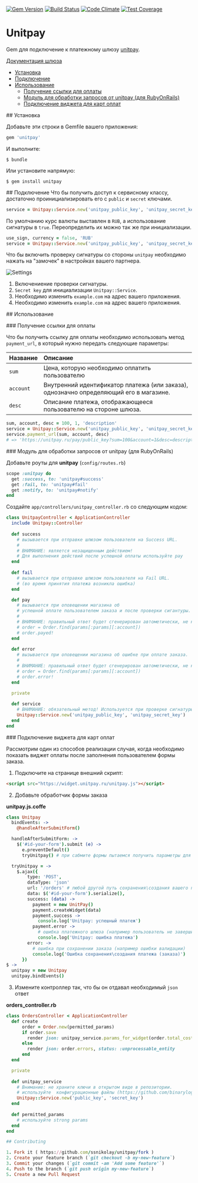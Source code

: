 [![Gem Version](https://badge.fury.io/rb/unitpay.svg)](https://badge.fury.io/rb/unitpay)
[![Build Status](https://travis-ci.org/ssnikolay/unitpay.svg?branch=master)](https://travis-ci.org/ssnikolay/unitpay)
[![Code Climate](https://codeclimate.com/github/ssnikolay/unitpay.svg)](https://codeclimate.com/github/ssnikolay/unitpay)
[![Test Coverage](https://codeclimate.com/github/ssnikolay/unitpay/badges/coverage.svg)](https://codeclimate.com/github/ssnikolay/unitpay/coverage)

# Unitpay

Gem для подключение к платежному шлюзу [unitpay](http://unitpay.ru).

[Документация шлюза](http://help.unitpay.ru/)

- [Установка](#installation)
- [Подключение](#setup)
- [Использование](#usage)
    - [Получение ссылки для оплаты](#payment_url)
    - [Модуль для обработки запросов от unitpay (для RubyOnRails)](#rails)
    - [Подключение виджета для карт оплат](#widget)

##<a name="installation"></a> Установка

Добавьте эти строки в Gemfile вашего приложения:

```ruby
gem 'unitpay'
```

И выполните:

    $ bundle

Или установите напрямую:

    $ gem install unitpay

##<a name="setup"></a> Подключение
Что бы получить доступ к сервисному классу, достаточно проинициализировать его с `public` и `secret` ключами.

```ruby
service = Unitpay::Service.new('unitpay_public_key', 'unitpay_secret_key')
```

По умолчанию курс валюты выставлен в `RUB`, а использование сигнатуры в `true`.
Переопределить их можно так же при инициализации.
```ruby
use_sign, currency = false, 'RUB'
service = Unitpay::Service.new('unitpay_public_key', 'unitpay_secret_key', use_sign, currency)
```
Что бы включить проверку сигнатуры со стороны `unitpay` необходимо нажать на "замочек" в настройках вашего партнера.

![Settings](https://raw.github.com/ssnikolay/unitpay/master/unitpay.jpg)

1. Включениение проверки сигнатуры.
2. `Secret key` для инициализации `Unitpay::Service`.
3. Необходимо изменить `example.com` на адрес вашего приложения.
4. Необходимо изменить `example.com` на адрес вашего приложения.


##<a name="usage"></a> Использование

###<a name="payment_url"></a> Получение ссылки для оплаты

Что бы получить ссылку для оплаты необходимо использовать метод `payment_url`, в который нужно передать следующие параметры:

 Название           | Описание
--------------------|:-----------------------------------------
`sum`               | Цена, которую необходимо оплатить пользователю
`account`           | Внутренний идентификатор платежа (или заказа), однозначно определяющий его в магазине.
`desc`              | Описание платежа, отображающееся пользователю на стороне шлюза.

```ruby
sum, account, desc = 100, 1, 'description'
service = Unitpay::Service.new('unitpay_public_key', 'unitpay_secret_key')
service.payment_url(sum, account, desc)
# => 'https://unitpay.ru/pay/public_key?sum=100&account=1&desc=description...'
```

###<a name="rails"></a> Модуль для обработки запросов от unitpay (для RubyOnRails)

Добавьте роуты для **unitpay** (`config/routes.rb`)

```ruby
scope :unitpay do
  get :success, to: 'unitpay#success'
  get :fail, to: 'unitpay#fail'
  get :notify, to: 'unitpay#notify'
end
```

Создайте `app/controllers/unitpay_controller.rb` со следующим кодом:

```ruby
class UnitpayController < ApplicationController
  include Unitpay::Controller
 
  def success
    # вызывается при отправке шлюзом пользователя на Success URL.
    #
    # ВНИМАНИЕ: является незащищенным действием!
    # Для выполнения действий после успешной оплаты используйте pay
  end
  
  def fail
    # вызывается при отправке шлюзом пользователя на Fail URL.
    # (во время принятия платежа возникла ошибка)
  end

  def pay
    # вызывается при оповещении магазина об
    # успешной оплате пользователем заказа и после проверки сигантуры.
    #
    # ВНИМАНИЕ: правильный ответ будет сгенерирован автометически, не нужно использовать (render\redirect_to)!
    # order = Order.find(params[:params][:account])
    # order.payed!
  end
  
  def error
    # вызывается при оповещении магазина об ошибке при оплате заказа.
    #
    # ВНИМАНИЕ: правильный ответ будет сгенерирован автометически, не нужно использовать (render\redirect_to)!
    # order = Order.find(params[:params][:account])
    # order.error!
  end
 
  private

  def service
    # ВНИМАНИЕ: обязательный метод! Используется при проверке сигнатуры.
    Unitpay::Service.new('unitpay_public_key', 'unitpay_secret_key')
  end
end
```

###<a name="widget"></a> Подключение виджета для карт оплат

Рассмотрим один из способов реализации случая, когда необходимо показать виджет оплаты после заполнения пользователем формы заказа.

1. Подключите на странице внешний скрипт:

```html
<script src="https://widget.unitpay.ru/unitpay.js"></script>
```

2. Добавьте обработчик формы заказа

**unitpay.js.coffe**
```coffee
class Unitpay
  bindEvents: ->
    @handleAfterSubmitForm()

  handleAfterSubmitForm: ->
    $('#id-your-form').submit (e) ->
      e.preventDefault()
      tryUnitpay() # при сабмите формы пытаемся получить параметры для виджета

  tryUnitpay = ->
    $.ajax({
        type: 'POST',
        dataType: 'json'
        url: '/orders' # любой другой путь сохранения\создания вашего платежа (заказа). Не забудьте добавить его в routes.rb
        data: $('#id-your-form').serialize(),
        success: (data) ->
          payment = new UnitPay()
          payment.createWidget(data)
          payment.success ->
            console.log('Unitpay: успешный платеж')
          payment.error ->
            # ошибка платежного шлюза (например пользователь не завершил оплату)
            console.log('Unitpay: ошибка платежа')
        error: -> 
          # ошибка при сохранении заказа (например ошибки валидации)
          console.log('Ошибка сохранения\создания платежа (заказа)')
      })
$ ->
  unitpay = new Unitpay
  unitpay.bindEvents()

```

3. Измените контроллер так, что бы он отдавал необходимый `json` ответ

**orders_controller.rb**
```ruby
class OrdersController < ApplicationController
  def create
      order = Order.new(permitted_params)
      if order.save
        render json: unitpay_service.params_for_widget(order.total_cost, order.id, order.description)
      else
        render json: order.errors, status: :unprocessable_entity
      end
  end

  private
  
  def unitpay_service
    # Внимание: не храните ключи в открытом виде в репозитории.
    # используйте  конфигурационные файлы (https://github.com/binarylogic/settingslogic) 
    Unitpay::Service.new('public_key', 'secret_key')
  end
  
  def permitted_params
    # используйте strong params
  end
end

## Contributing

1. Fork it ( https://github.com/ssnikolay/unitpay/fork )
2. Create your feature branch (`git checkout -b my-new-feature`)
3. Commit your changes (`git commit -am 'Add some feature'`)
4. Push to the branch (`git push origin my-new-feature`)
5. Create a new Pull Request
